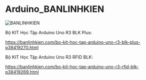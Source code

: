 # Arduino_BANLINHKIEN
![BANLINHKIEN](https://drive.google.com/file/d/1VaGzzpWRly3HHHNEbGjeQi1a6ojid0X6/view?usp=sharing)

Bộ KIT Học Tập Arduino Uno R3 BLK Plus: 

https://banlinhkien.com/bo-kit-hoc-tap-arduino-uno-r3-blk-plus-p38419270.html

Bộ KIT Học Tập Arduino Uno R3 RFID BLK: 

https://banlinhkien.com/bo-kit-hoc-tap-arduino-uno-r3-rfid-blk-p38419269.html